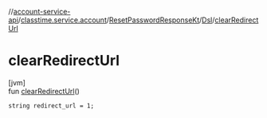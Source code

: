 //[account-service-api](../../../../index.md)/[classtime.service.account](../../index.md)/[ResetPasswordResponseKt](../index.md)/[Dsl](index.md)/[clearRedirectUrl](clear-redirect-url.md)

# clearRedirectUrl

[jvm]\
fun [clearRedirectUrl](clear-redirect-url.md)()

<code>string redirect_url = 1;</code>
